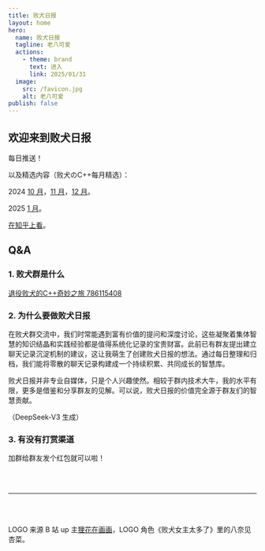 ```yaml
---
title: 败犬日报
layout: home
hero:
  name: 败犬日报
  tagline: 老八可爱
  actions:
    - theme: brand
      text: 进入
      link: 2025/01/31
  image:
    src: /favicon.jpg
    alt: 老八可爱
publish: false
---
```


## 欢迎来到败犬日报

每日推送！

以及精选内容（败犬のC++每月精选）：

2024 [10 月](2024/10/)，[11 月](2024/11/)，[12 月](2024/12/)。

2025 [1 月](2025/01/)。

[在知乎上看](https://zhuanlan.zhihu.com/column/c_1846629212653506560)。

## Q&A

### 1. 败犬群是什么

[退役败犬的C++奇妙之旅 786115408](https://qm.qq.com/q/NCJmtSyaoq)

### 2. 为什么要做败犬日报

在败犬群交流中，我们时常能遇到富有价值的提问和深度讨论，这些凝聚着集体智慧的知识结晶和实践经验都是值得系统化记录的宝贵财富。此前已有群友提出建立聊天记录沉淀机制的建议，这让我萌生了创建败犬日报的想法。通过每日整理和归档，我们能将零散的聊天记录构建成一个持续积累、共同成长的智慧库。

败犬日报并非专业自媒体，只是个人兴趣使然。相较于群内技术大牛，我的水平有限，更多是借鉴和分享群友的见解。可以说，败犬日报的价值完全源于群友们的智慧贡献。

（DeepSeek-V3 生成）

### 3. 有没有打赏渠道

加群给群友发个红包就可以啦！

<br/>

<br/>

***

<br/>

<br/>

LOGO 来源 B 站 up 主[狸花在画画](https://space.bilibili.com/244937198)，LOGO 角色《败犬女主太多了》里的八奈见杏菜。
